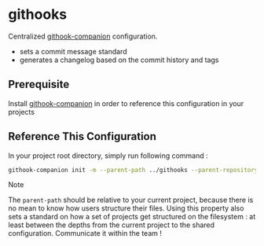 githooks
====

Centralized [githook-companion](https://github.com/ylallemant/githook-companion) configuration.

- sets a commit message standard
- generates a changelog based on the commit history and tags

## Prerequisite

Install [githook-companion](https://github.com/ylallemant/githook-companion?tab=readme-ov-file#installation) in order to reference this configuration in your projects

## Reference This Configuration

In your project root directory, simply run following command :

```bash
githook-companion init -m --parent-path ../githooks --parent-repository https://github.com/ylallemant/githooks
```

> [!NOTE]
> The `parent-path` should be relative to your current project, because there is no mean to know how users structure their files.
> Using this property also sets a standard on how a set of projects get structured on the filesystem : at least between the depths from the current project to the shared configuration.
> Communicate it within the team !
